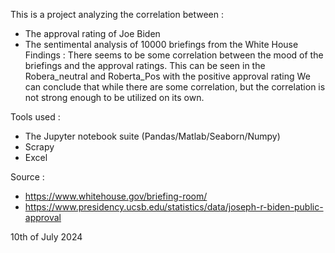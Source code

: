 This is a project analyzing the correlation between :
  - The approval rating of Joe Biden
  - The sentimental analysis of 10000 briefings from the White House
Findings : There seems to be some correlation between the mood of the briefings and the approval ratings. This can be seen in the Robera_neutral and Roberta_Pos with the positive approval rating
We can conclude that while there are some correlation, but the correlation is not strong enough to be utilized on its own. 


Tools used : 
  - The Jupyter notebook suite (Pandas/Matlab/Seaborn/Numpy)
  - Scrapy
  - Excel


Source :
  - https://www.whitehouse.gov/briefing-room/
  - https://www.presidency.ucsb.edu/statistics/data/joseph-r-biden-public-approval


10th of July 2024
